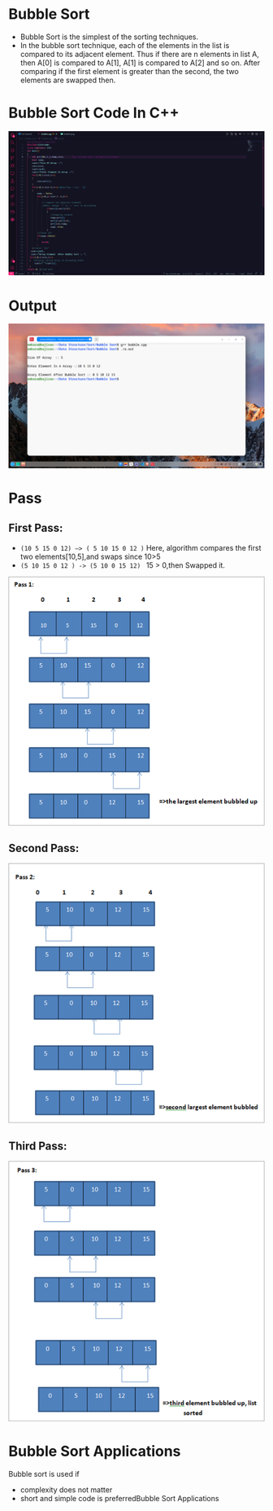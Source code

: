 # Bubble Sort
- Bubble Sort is the simplest of the sorting techniques.
- In the bubble sort technique, each of the elements in the list is compared to its adjacent element. Thus if there are n elements in list A, then A[0] is compared to A[1], A[1] is compared to A[2] and so on. After comparing if the first element is greater than the second, the two elements are swapped then.

# Bubble Sort Code In C++
![Alt Text](https://github.com/omkara18/Data-Structure/blob/master/Sort/Bubble%20Sort/output/code.png)

# Output
![ALT Text](https://github.com/omkara18/Data-Structure/blob/master/Sort/Bubble%20Sort/output/Bubble.png)


# Pass
## First Pass: 
 - ``` (10 5 15 0 12) –> ( 5 10 15 0 12 ) ```
 Here, algorithm compares the first two elements[10,5],and swaps since 10>5 
 - ``` (5 10 15 0 12 ) -> (5 10 0 15 12)  ```
15 > 0,then  Swapped it.

![ALT Text](https://github.com/omkara18/Data-Structure/blob/master/Sort/Bubble%20Sort/output/Pass-1.png)
## Second Pass:
![ALT Text](https://github.com/omkara18/Data-Structure/blob/master/Sort/Bubble%20Sort/output/Pass-2.png)
## Third Pass:
![ALT Text](https://github.com/omkara18/Data-Structure/blob/master/Sort/Bubble%20Sort/output/Pass-3.png)
# Bubble Sort Applications
Bubble sort is used if
- complexity does not matter 
- short and simple code is preferredBubble Sort Applications


